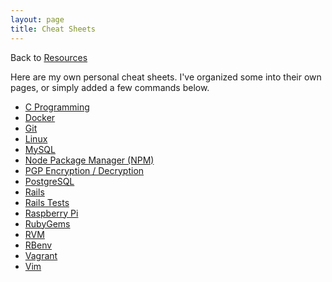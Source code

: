 ```yaml
---
layout: page
title: Cheat Sheets
---
```


Back to [Resources](/resources/)

Here are my own personal cheat sheets. I've organized some into their own pages,
or simply added a few commands below.

* [C Programming](/resources/cheat-sheets/c/)
* [Docker](/resources/cheat-sheets/docker/)
* [Git](/resources/cheat-sheets/git/)
* [Linux](/resources/cheat-sheets/linux/)
* [MySQL](/resources/cheat-sheets/mysql/)
* [Node Package Manager (NPM)](/resources/cheat-sheets/npm/)
* [PGP Encryption / Decryption](/resources/cheat-sheets/pgp/)
* [PostgreSQL](/resources/cheat-sheets/postgresql/)
* [Rails](/resources/cheat-sheets/rails/)
* [Rails Tests](/resources/cheat-sheets/rails-tests/)
* [Raspberry Pi](/resources/cheat-sheets/raspberry-pi/)
* [RubyGems](/resources/cheat-sheets/rubygems/)
* [RVM](/resources/cheat-sheets/rvm/)
* [RBenv](/resources/cheat-sheets/rbenv/)
* [Vagrant](/resources/cheat-sheets/vagrant/)
* [Vim](/resources/cheat-sheets/vim/)
